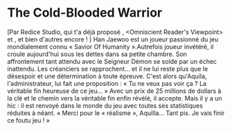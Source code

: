 # The Cold-Blooded Warrior
[Par Redice Studio, qui t'a déjà proposé <Solo Leveling>, <Omniscient Reader's Viewpoint> et <Revenge of the Iron-Blooded Sword Hound>, et bien d'autres encore ! ]
Han Jaewoo est un joueur passionné du jeu mondialement connu « Savior Of Humanity ».Autrefois joueur invétéré, il croule aujourd'hui sous les dettes dans sa petite chambre. Son affrontement tant attendu avec le Seigneur Démon se solde par un échec inattendu. Les créanciers se rapprochent... et il ne lui reste plus que le désespoir et une détermination à toute épreuve. C'est alors qu'Aquila, l'administrateur, lui fait une proposition : « Tu ne veux pas voir ça ?
 La véritable fin heureuse de ce jeu... » Avec un prix de 25 millions de dollars à la clé et le chemin vers la véritable fin enfin révélé, il accepte. Mais il y a un hic : il est renvoyé dans le monde du jeu avec toutes ses statistiques réduites à néant. « Merci pour le « réalisme », Aquilla... Tant pis. Je vais finir ce foutu jeu ! »